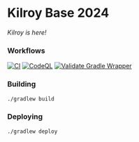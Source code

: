 # Kilroy Base 2024

_Kilroy is here!_

### Workflows

[![CI](https://github.com/FIRST-Team-339/2024Base/actions/workflows/ci.yaml/badge.svg?branch=master)](https://github.com/FIRST-Team-339/2024Base/actions/workflows/ci.yaml) [![CodeQL](https://github.com/FIRST-Team-339/2024Base/actions/workflows/codeql.yaml/badge.svg)](https://github.com/FIRST-Team-339/2024Base/actions/workflows/codeql.yaml) [![Validate Gradle Wrapper](https://github.com/FIRST-Team-339/2024Base/actions/workflows/graddle-wrapper-validation.yaml/badge.svg)](https://github.com/FIRST-Team-339/2024Base/actions/workflows/graddle-wrapper-validation.yaml)

### Building

```sh
./gradlew build
```

### Deploying

```sh
./gradlew deploy
```

